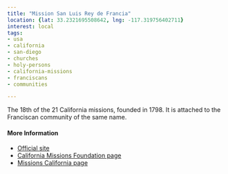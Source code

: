```yaml
---
title: "Mission San Luis Rey de Francia"
location: {lat: 33.2321695508642, lng: -117.319756402711}
interest: local
tags:
- usa
- california
- san-diego
- churches
- holy-persons
- california-missions
- franciscans
- communities

---
```



The 18th of the 21 California missions, founded in 1798.  It is attached to the Franciscan community of the same name.

#### More Information

* [Official site](https://www.sanluisrey.org/)
* [California Missions Foundation page](https://californiamissionsfoundation.org/mission-san-luis-rey/)
* [Missions California page](https://www.missionscalifornia.com/missions/san-luis-rey-francia/)





